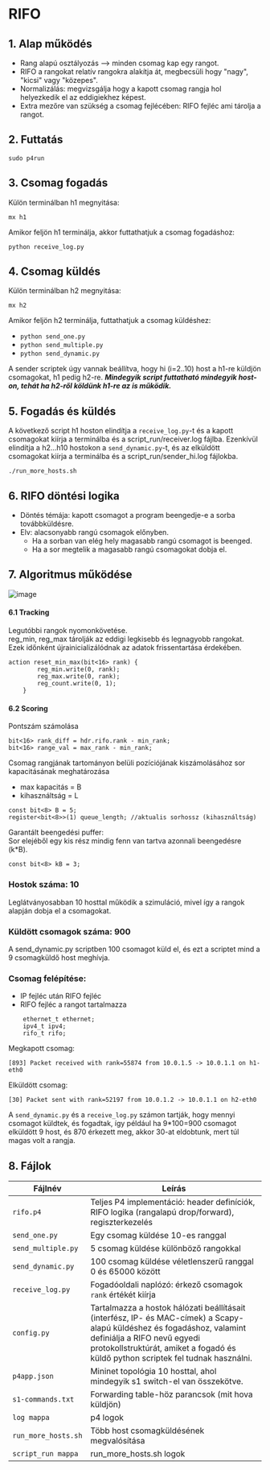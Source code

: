 # RIFO

## 1. Alap működés
* Rang alapú osztályozás --> minden csomag kap egy rangot.
* RIFO a rangokat relatív rangokra alakítja át, megbecsüli hogy "nagy", "kicsi" vagy "közepes".
* Normalizálás: megvizsgálja hogy a kapott csomag rangja hol helyezkedik el az eddigiekhez képest.
* Extra mezőre van szükség a csomag fejlécében: RIFO fejléc ami tárolja a rangot.

## 2. Futtatás
```
sudo p4run
```

## 3. Csomag fogadás

Külön terminálban h1 megnyitása:
```
mx h1
```
Amikor feljön h1 terminálja, akkor futtathatjuk a csomag fogadáshoz:
```
python receive_log.py
```

## 4. Csomag küldés

Külön terminálban h2 megnyitása:
```
mx h2
```
Amikor feljön h2 terminálja, futtathatjuk a csomag küldéshez:
- ```python send_one.py```
- ```python send_multiple.py```
- ```python send_dynamic.py```

A sender scriptek úgy vannak beállítva, hogy hi (i=2..10) host a h1-re küldjön csomagokat, h1 pedig h2-re. ***Mindegyik script futtatható mindegyik host-on, tehát ha h2-ről köldünk h1-re az is működik.***

## 5. Fogadás és küldés

A következő script h1 hoston elindítja a ```receive_log.py```-t és a kapott csomagokat kiírja a terminálba és a script_run/receiver.log fájlba. Ezenkívül elindítja a h2...h10 hostokon a ```send_dynamic.py```-t, és az elküldött csomagokat kiírja a terminálba és a script_run/sender_hi.log fájlokba.
```
./run_more_hosts.sh
```

## 6. RIFO döntési logika

* Döntés témája: kapott csomagot a program beengedje-e a sorba továbbküldésre.
* Elv: alacsonyabb rangú csomagok előnyben.
   * Ha a sorban van elég hely magasabb rangú csomagot is beenged.
   * Ha a sor megtelik a magasabb rangú csomagokat dobja el.

## 7. Algoritmus működése

![image](https://github.com/user-attachments/assets/0f9014af-e817-43ab-83c7-6561c90abbda)

#### 6.1 Tracking
Legutóbbi rangok nyomonkövetése. \
reg_min, reg_max tárolják az eddigi legkisebb és legnagyobb rangokat. \
Ezek időnként újrainicializálódnak az adatok frissentartása érdekében.
```
action reset_min_max(bit<16> rank) {
        reg_min.write(0, rank);
        reg_max.write(0, rank);
        reg_count.write(0, 1);
    }
```

#### 6.2 Scoring
Pontszám számolása
```
bit<16> rank_diff = hdr.rifo.rank - min_rank;
bit<16> range_val = max_rank - min_rank;
```
Csomag rangjának tartományon belüli pozíciójának kiszámolásához sor kapacitásának meghatározása
* max kapacitás = B
* kihasználtság = L
```
const bit<8> B = 5;
register<bit<8>>(1) queue_length; //aktualis sorhossz (kihasználtság)
```
Garantált beengedési puffer: \
Sor elejéből egy kis rész mindig fenn van tartva azonnali beengedésre (k*B).
```
const bit<8> kB = 3;
```

### Hostok száma: 10 
Leglátványosabban 10 hosttal működik a szimuláció, mivel így a rangok alapján dobja el a csomagokat.

### Küldött csomagok száma: 900 
A send_dynamic.py scriptben 100 csomagot küld el, és ezt a scriptet mind a 9 csomagküldő host meghívja.

### Csomag felépítése:
* IP fejléc után RIFO fejléc
* RIFO fejléc a rangot tartalmazza
```
    ethernet_t ethernet;
    ipv4_t ipv4;
    rifo_t rifo;
```

Megkapott csomag:
```
[893] Packet received with rank=55874 from 10.0.1.5 -> 10.0.1.1 on h1-eth0
```

Elküldött csomag:
```
[30] Packet sent with rank=52197 from 10.0.1.2 -> 10.0.1.1 on h2-eth0
```

A ```send_dynamic.py``` és a ```receive_log.py``` számon tartják, hogy mennyi csomagot küldtek, és fogadtak, így például ha 9*100=900 csomagot elküldött 9 host, és 870 érkezett meg, akkor 30-at eldobtunk, mert túl magas volt a rangja.

## 8. Fájlok

| Fájlnév            | Leírás                                                                                           |
| ------------------ | ------------------------------------------------------------------------------------------------ |
| `rifo.p4`          | Teljes P4 implementáció: header definíciók, RIFO logika (rangalapú drop/forward), regiszterkezelés |
| `send_one.py`      | Egy csomag küldése 10-es ranggal                                                                              |
| `send_multiple.py` | 5 csomag küldése különböző rangokkal                          |
| `send_dynamic.py`  | 100 csomag küldése véletlenszerű ranggal 0 és 65000 között                             |
| `receive_log.py`   | Fogadóoldali naplózó: érkező csomagok `rank` értékét kiírja                                      |
| `config.py`       | Tartalmazza a hostok hálózati beállításait (interfész, IP- és MAC-címek) a Scapy-alapú küldéshez és fogadáshoz, valamint definiálja a RIFO nevű egyedi protokollstruktúrát, amiket a fogadó és küldő python scriptek fel tudnak használni.                                                       |
| `p4app.json`       | Mininet topológia 10 hosttal, ahol mindegyik s1 switch-el van összekötve.                                                                     |
| `s1-commands.txt`  | Forwarding table-höz parancsok (mit hova küldjön)                                                |
| `log mappa`        | p4 logok                                                                                            |
| `run_more_hosts.sh`| Több host csomagküldésének megvalósítása                                                         |
| `script_run mappa`| run_more_hosts.sh logok                                                     |
